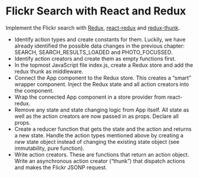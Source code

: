 # Flickr Search with React and Redux

Implement the Flickr search with [Redux](https://github.com/reactjs/redux), [react-redux](https://github.com/reactjs/react-redux) and [redux-thunk](https://github.com/gaearon/redux-thunk).

- Identify action types and create constants for them. Luckily, we have already identified the possible data changes in the previous chapter: SEARCH, SEARCH_RESULTS_LOADED and PHOTO_FOCUSSED.
- Identify action creators and create them as empty functions first.
- In the topmost JavaScript file index.js, create a Redux store and add the redux thunk as middleware.
- Connect the App component to the Redux store. This creates a “smart” wrapper component. Inject the Redux state and all action creators into the component.
- Wrap the connected App component in a store provider from react-redux.
- Remove any state and state changing logic from App itself. All state as well as the action creators are now passed in as props. Declare all props.
- Create a reducer function that gets the state and the action and returns a new state. Handle the action types mentioned above by creating a *new* state object instead of changing the existing state object (see immutability, pure function).
- Write action creators. These are functions that return an action object. Write an asynchronous action creator (“thunk”) that dispatch actions and makes the Flickr JSONP request.
